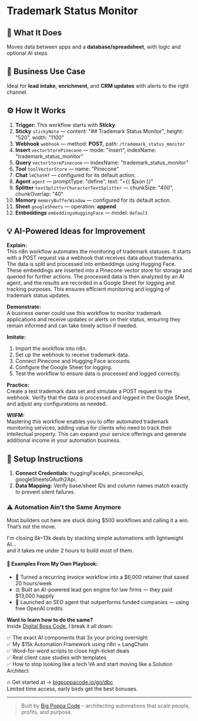 # Trademark Status Monitor
  ## 🚀 What It Does
  Moves data between apps and a **database/spreadsheet**, with logic and optional AI steps.
  
  ## 💼 Business Use Case
  Ideal for **lead intake**, **enrichment**, and **CRM updates** with alerts to the right channel.
  
  ## ⚙️ How It Works
  1. **Trigger:** This workflow starts with **Sticky**.
  2. **Sticky** `stickyNote` — content: "## Trademark Status Monitor", height: "520", width: "1100"
3. **Webhook** `webhook` — method: **POST**, path: `/trademark_status_monitor`
4. **Insert** `vectorStorePinecone` — mode: "insert", indexName: "trademark_status_monitor"
5. **Query** `vectorStorePinecone` — indexName: "trademark_status_monitor"
6. **Tool** `toolVectorStore` — name: "Pinecone"
7. **Chat** `lmChatHf` — configured for its default action.
8. **Agent** `agent` — promptType: "define", text: "={{ $json }}"
9. **Splitter** `textSplitterCharacterTextSplitter` — chunkSize: "400", chunkOverlap: "40"
10. **Memory** `memoryBufferWindow` — configured for its default action.
11. **Sheet** `googleSheets` — operation: **append**
12. **Embeddings** `embeddingsHuggingFace` — model: `default`
  
  ## 💡 AI-Powered Ideas for Improvement
  **Explain:**  
This n8n workflow automates the monitoring of trademark statuses. It starts with a POST request via a webhook that receives data about trademarks. The data is split and processed into embeddings using Hugging Face. These embeddings are inserted into a Pinecone vector store for storage and queried for further actions. The processed data is then analyzed by an AI agent, and the results are recorded in a Google Sheet for logging and tracking purposes. This ensures efficient monitoring and logging of trademark status updates.

**Demonstrate:**  
A business owner could use this workflow to monitor trademark applications and receive updates or alerts on their status, ensuring they remain informed and can take timely action if needed.

**Imitate:**  
1. Import the workflow into n8n.
2. Set up the webhook to receive trademark data.
3. Connect Pinecone and Hugging Face accounts.
4. Configure the Google Sheet for logging.
5. Test the workflow to ensure data is processed and logged correctly.

**Practice:**  
Create a test trademark data set and simulate a POST request to the webhook. Verify that the data is processed and logged in the Google Sheet, and adjust any configurations as needed.

**WIIFM:**  
Mastering this workflow enables you to offer automated trademark monitoring services, adding value for clients who need to track their intellectual property. This can expand your service offerings and generate additional income in your automation business.
  
  ## 🔧 Setup Instructions
  1. **Connect Credentials:** huggingFaceApi, pineconeApi, googleSheetsOAuth2Api.
2. **Data Mapping:** Verify base/sheet IDs and column names match exactly to prevent silent failures.
  
### ⚠️ Automation Ain’t the Same Anymore

Most builders out here are stuck doing $500 workflows and calling it a win.  
That’s not the move.  

I'm closing $6k–$13k deals by stacking simple automations with lightweight AI...  
and it takes me under 2 hours to build most of them.

#### 🧠 Examples From My Own Playbook:
- 🔁 Turned a recurring invoice workflow into a $6,000 retainer that saved 20 hours/week  
- ⚖️ Built an AI-powered lead gen engine for law firms — they paid $13,000 happily  
- 🚀 Launched an SEO agent that outperforms funded companies — using free OpenAI credits  

**Want to learn how to do the same?**  
Inside [Digital Boss Code](https://bigpoppacode.io/go/dbc), I break it all down:

✅ The exact AI components that 3x your pricing overnight  
✅ My $15k Automation Framework using n8n + LangChain  
✅ Word-for-word scripts to close high-ticket deals  
✅ Real client case studies with templates  
✅ How to stop looking like a tech VA and start moving like a Solution Architect  

🔥 Get started at → [bigpoppacode.io/go/dbc](https://bigpoppacode.io/go/dbc)  
Limited time access, early birds get the best bonuses.

---
> Built by [Big Poppa Code](https://bigpoppacode.io) – architecting automations that scale people, profits, and purpose.
  